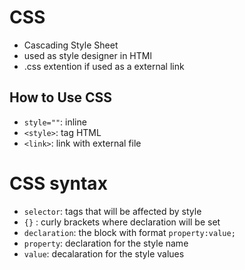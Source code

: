 # CSS
-	Cascading Style Sheet
-	used as style designer in HTMl 
-	.css extention if used as a external link

## How to Use CSS
-	`style=""`: inline
-	`<style>`: tag HTML 
-	`<link>`: link with external file


# CSS syntax
- `selector`: tags that will be affected by style
- `{}` : curly brackets where declaration will be set
- `declaration`: the block with format `property:value;`
- `property`: declaration for the style name
- `value`: decalaration for the style values



